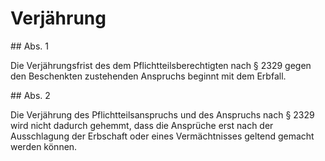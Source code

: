 # Verjährung



\#\# Abs. 1

 Die Verjährungsfrist des dem Pflichtteilsberechtigten nach § 2329 gegen den Beschenkten zustehenden Anspruchs beginnt mit dem Erbfall.

\#\# Abs. 2

 Die Verjährung des Pflichtteilsanspruchs und des Anspruchs nach § 2329 wird nicht dadurch gehemmt, dass die Ansprüche erst nach der Ausschlagung der Erbschaft oder eines Vermächtnisses geltend gemacht werden können. 

